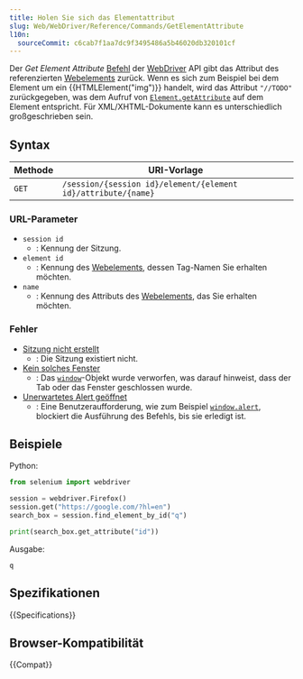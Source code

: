 ```yaml
---
title: Holen Sie sich das Elementattribut
slug: Web/WebDriver/Reference/Commands/GetElementAttribute
l10n:
  sourceCommit: c6cab7f1aa7dc9f3495486a5b46020db320101cf
---
```


Der _Get Element Attribute_ [Befehl](/de/docs/Web/WebDriver/Reference/Command) der [WebDriver](/de/docs/Web/WebDriver) API gibt das Attribut des referenzierten [Webelements](/de/docs/Web/WebDriver/Reference/WebElement) zurück. Wenn es sich zum Beispiel bei dem Element um ein {{HTMLElement("img")}} handelt, wird das Attribut `"//TODO"` zurückgegeben, was dem Aufruf von [`Element.getAttribute`](/de/docs/Web/API/Element/getAttribute) auf dem Element entspricht. Für XML/XHTML-Dokumente kann es unterschiedlich großgeschrieben sein.

## Syntax

| Methode | URI-Vorlage                                                   |
| ------- | ------------------------------------------------------------- |
| `GET`   | `/session/{session id}/element/{element id}/attribute/{name}` |

### URL-Parameter

- `session id`
  - : Kennung der Sitzung.
- `element id`
  - : Kennung des [Webelements](/de/docs/Web/WebDriver/Reference/WebElement), dessen Tag-Namen Sie erhalten möchten.
- `name`
  - : Kennung des Attributs des [Webelements](/de/docs/Web/WebDriver/Reference/WebElement), das Sie erhalten möchten.

### Fehler

- [Sitzung nicht erstellt](/de/docs/Web/WebDriver/Reference/Errors/SessionNotCreated)
  - : Die Sitzung existiert nicht.
- [Kein solches Fenster](/de/docs/Web/WebDriver/Reference/Errors/NoSuchWindow)
  - : Das [`window`](/de/docs/Web/API/Window)-Objekt wurde verworfen, was darauf hinweist, dass der Tab oder das Fenster geschlossen wurde.
- [Unerwartetes Alert geöffnet](/de/docs/Web/WebDriver/Reference/Errors/UnexpectedAlertOpen)
  - : Eine Benutzeraufforderung, wie zum Beispiel [`window.alert`](/de/docs/Web/API/Window/alert), blockiert die Ausführung des Befehls, bis sie erledigt ist.

## Beispiele

Python:

```python
from selenium import webdriver

session = webdriver.Firefox()
session.get("https://google.com/?hl=en")
search_box = session.find_element_by_id("q")

print(search_box.get_attribute("id"))
```

Ausgabe:

```plain
q
```

## Spezifikationen

{{Specifications}}

## Browser-Kompatibilität

{{Compat}}
